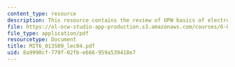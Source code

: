 ```yaml
---
content_type: resource
description: This resource contains the review of UPW basics of electromagnetics.
file: https://ol-ocw-studio-app-production.s3.amazonaws.com/courses/6-013-electromagnetics-and-applications-spring-2009/8a9990cf779f02fbe666959a539418e7_MIT6_013S09_lec04.pdf
file_type: application/pdf
resourcetype: Document
title: MIT6_013S09_lec04.pdf
uid: 8a9990cf-779f-02fb-e666-959a539418e7
---
```

